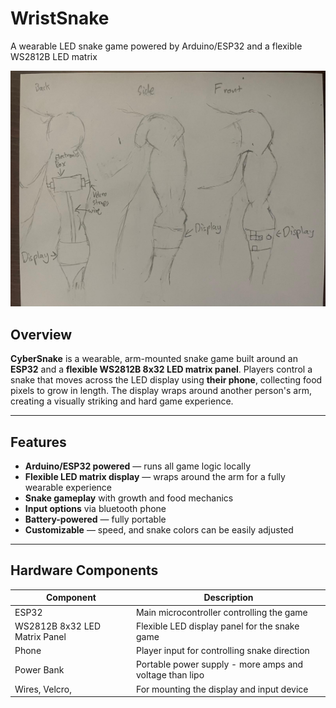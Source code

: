 # WristSnake  
A wearable LED snake game powered by Arduino/ESP32 and a flexible WS2812B LED matrix

![CyberSnake Mockup](CONCEPT.png) <!-- Optional: replace with your image -->

## Overview
**CyberSnake** is a wearable, arm-mounted snake game built around an **ESP32** and a **flexible WS2812B 8x32 LED matrix panel**. Players control a snake that moves across the LED display using **their phone**, collecting food pixels to grow in length. The display wraps around another person's arm, creating a visually striking and hard game experience. 

---

## Features
- **Arduino/ESP32 powered** — runs all game logic locally  
- **Flexible LED matrix display** — wraps around the arm for a fully wearable experience  
- **Snake gameplay** with growth and food mechanics  
- **Input options** via bluetooth phone  
- **Battery-powered** — fully portable  
- **Customizable** — speed, and snake colors can be easily adjusted

---

## Hardware Components
| Component                        | Description                                     |
|-----------------------------------|-------------------------------------------------|
| ESP32     | Main microcontroller controlling the game      |
| WS2812B 8x32 LED Matrix Panel   | Flexible LED display panel for the snake game |
| Phone | Player input for controlling snake direction |
| Power Bank    | Portable power supply - more amps and voltage than lipo|
| Wires, Velcro, | For mounting the display and input device

